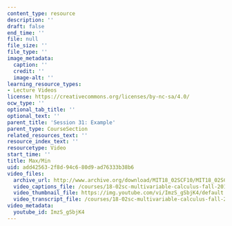 ```yaml
---
content_type: resource
description: ''
draft: false
end_time: ''
file: null
file_size: ''
file_type: ''
image_metadata:
  caption: ''
  credit: ''
  image-alt: ''
learning_resource_types:
- Lecture Videos
license: https://creativecommons.org/licenses/by-nc-sa/4.0/
ocw_type: ''
optional_tab_title: ''
optional_text: ''
parent_title: 'Session 31: Example'
parent_type: CourseSection
related_resources_text: ''
resource_index_text: ''
resourcetype: Video
start_time: ''
title: Max/Min
uid: add42563-2f8d-94c6-80d9-ad76333b38b6
video_files:
  archive_url: http://www.archive.org/download/MIT18_02SCF10/MIT18_02SCF10Rec_24_300k.mp4
  video_captions_file: /courses/18-02sc-multivariable-calculus-fall-2010/9d9591f17fc559a7a15d446d27438c2e_ImzS_gSbjK4.vtt
  video_thumbnail_file: https://img.youtube.com/vi/ImzS_gSbjK4/default.jpg
  video_transcript_file: /courses/18-02sc-multivariable-calculus-fall-2010/68dac82b1492eaf2b20755fd31602c0a_ImzS_gSbjK4.pdf
video_metadata:
  youtube_id: ImzS_gSbjK4
---
```

